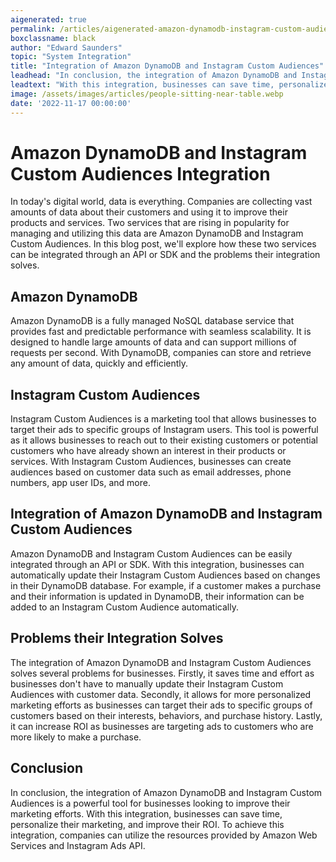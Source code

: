 ```yaml
---
aigenerated: true
permalink: /articles/aigenerated-amazon-dynamodb-instagram-custom-audiences
boxclassname: black
author: "Edward Saunders"
topic: "System Integration"
title: "Integration of Amazon DynamoDB and Instagram Custom Audiences"
leadhead: "In conclusion, the integration of Amazon DynamoDB and Instagram Custom Audiences is a powerful tool for businesses looking to improve their marketing efforts"
leadtext: "With this integration, businesses can save time, personalize their marketing, and improve their ROI. To achieve this integration, companies can utilize the resources provided by Amazon Web Services and Instagram Ads API."
image: /assets/images/articles/people-sitting-near-table.webp
date: '2022-11-17 00:00:00'
---
```

<div class="arttext">    <h1>Amazon DynamoDB and Instagram Custom Audiences Integration</h1>
    <p>
      In today's digital world, data is everything. Companies are collecting vast amounts of data about their customers and using it to improve their products and services. Two services that are rising in popularity for managing and utilizing this data are Amazon DynamoDB and Instagram Custom Audiences. In this blog post, we'll explore how these two services can be integrated through an API or SDK and the problems their integration solves.
    </p>
    <h2>Amazon DynamoDB</h2>
    <p>
      Amazon DynamoDB is a fully managed NoSQL database service that provides fast and predictable performance with seamless scalability. It is designed to handle large amounts of data and can support millions of requests per second. With DynamoDB, companies can store and retrieve any amount of data, quickly and efficiently.
    </p>
    <h2>Instagram Custom Audiences</h2>
    <p>
      Instagram Custom Audiences is a marketing tool that allows businesses to target their ads to specific groups of Instagram users. This tool is powerful as it allows businesses to reach out to their existing customers or potential customers who have already shown an interest in their products or services. With Instagram Custom Audiences, businesses can create audiences based on customer data such as email addresses, phone numbers, app user IDs, and more.
    </p>
    <h2>Integration of Amazon DynamoDB and Instagram Custom Audiences</h2>
    <p>
      Amazon DynamoDB and Instagram Custom Audiences can be easily integrated through an API or SDK. With this integration, businesses can automatically update their Instagram Custom Audiences based on changes in their DynamoDB database. For example, if a customer makes a purchase and their information is updated in DynamoDB, their information can be added to an Instagram Custom Audience automatically.
    </p>
    <h2>Problems their Integration Solves</h2>
    <p>
      The integration of Amazon DynamoDB and Instagram Custom Audiences solves several problems for businesses. Firstly, it saves time and effort as businesses don't have to manually update their Instagram Custom Audiences with customer data. Secondly, it allows for more personalized marketing efforts as businesses can target their ads to specific groups of customers based on their interests, behaviors, and purchase history. Lastly, it can increase ROI as businesses are targeting ads to customers who are more likely to make a purchase.
    </p>
    <h2>Conclusion</h2>
    <p>
      In conclusion, the integration of Amazon DynamoDB and Instagram Custom Audiences is a powerful tool for businesses looking to improve their marketing efforts. With this integration, businesses can save time, personalize their marketing, and improve their ROI. To achieve this integration, companies can utilize the resources provided by Amazon Web Services and Instagram Ads API. 
    </p>
</div>